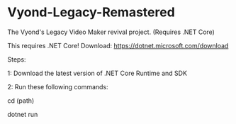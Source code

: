 # Vyond-Legacy-Remastered
The Vyond's Legacy Video Maker revival project. (Requires .NET Core)

This requires .NET Core! Download: https://dotnet.microsoft.com/download

Steps:

1: Download the latest version of .NET Core Runtime and SDK

2: Run these following commands:

cd (path)

dotnet run
